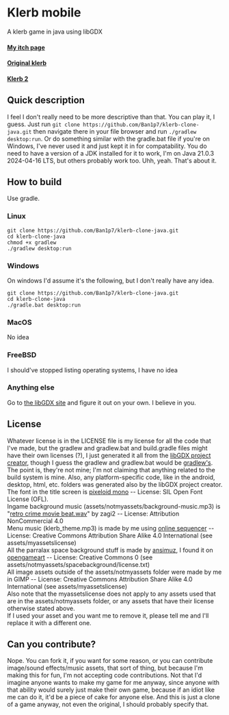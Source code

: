 # Klerb mobile
A klerb game in java using libGDX

#### [My itch page](https://nebjs.itch.io)
#### [Original klerb](https://nebjs.itch.io/klerb)
#### [Klerb 2](https://nebjs.itch.io/klerb2)

## Quick description
I feel I don't really need to be more descriptive than that. You can play it, I guess. Just run `git clone https://github.com/Ban1p7/klerb-clone-java.git` then navigate there in your file browser and run `./gradlew desktop:run`. Or do something similar with the gradle.bat file if you're on Windows, I've never used it and just kept it in for compatability. You do need to have a version of a JDK installed for it to work, I'm on Java 21.0.3 2024-04-16 LTS, but others probably work too. Uhh, yeah. That's about it.


## How to build
Use gradle.

### Linux
```
git clone https://github.com/Ban1p7/klerb-clone-java.git
cd klerb-clone-java
chmod +x gradlew
./gradlew desktop:run
```
### Windows
On windows I'd assume it's the following, but I don't really have any idea.
```
git clone https://github.com/Ban1p7/klerb-clone-java.git
cd klerb-clone-java
./gradle.bat desktop:run
```
### MacOS
No idea
### FreeBSD
I should've stopped listing operating systems, I have no idea
### Anything else
Go to [the libGDX site](https://libgdx.com) and figure it out on your own. I believe in you.


## License
Whatever license is in the LICENSE file is my license for all the code that I've made, but the gradlew and gradlew.bat and build.gradle files might have their own
licenses (?), I just generated it all from the [libGDX project creator](https://libgdx.com), though I guess the gradlew and gradlew.bat would be [gradlew's](https://gradle.org/).
The point is, they're not mine; I'm not claiming that anything related to the build system is mine. Also, any platform-specific code, like in the android, desktop, html, etc. folders
was generated also by the libGDX project creator.\
The font in the title screen is [pixeloid mono](https://www.fontspace.com/pixeloid-font-f69232) -- License: SIL Open Font License (OFL).\
Ingame background music (assets/notmyassets/background-music.mp3) is "[retro crime movie beat.wav](https://freesound.org/s/388389/)" by zagi2 -- License: Attribution NonCommercial 4.0\
Menu music (klerb\_theme.mp3) is made by me using [online sequencer](https://onlinesequencer.net/) -- License: Creative Commons Attribution Share Alike 4.0 International (see assets/myassetslicense)\
All the parralax space background stuff is made by [ansimuz](https://opengameart.org/users/ansimuz), I found it on [opengameart](https://opengameart.org/content/space-background-3)
-- License: Creative Commons 0 (see assets/notmyassets/spacebackground/license.txt)\
All image assets outside of the assets/notmyassets folder were made by me in GIMP -- License: Creative Commons Attribution Share Alike 4.0 International (see assets/myassetslicense)\
Also note that the myassetslicense does not apply to any assets used that are in the assets/notmyassets folder, or any assets that have their license otherwise stated above.\
If I used your asset and you want me to remove it, please tell me and I'll replace it with a different one.


## Can you contribute?
Nope. You can fork it, if you want for some reason, or you can contribute image/sound effects/music assets, that sort of thing, but because I'm making this for fun,
I'm not accepting code contributions. Not that I'd imagine anyone wants to make my game for me anyway, since anyone with that ability would surely just make their
own game, because if an idiot like me can do it, it'd be a piece of cake for anyone else. And this is just a clone of a game anyway, not even the original, I should
probably specify that.
